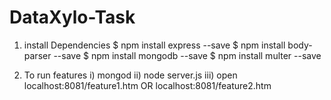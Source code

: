 # DataXylo-Task

1) install Dependencies
	$ npm install express --save
	$ npm install body-parser --save
	$ npm install mongodb --save
	$ npm install multer --save
  
 2) To run features
	i)    mongod
	ii)   node server.js
	iii)  open localhost:8081/feature1.htm OR localhost:8081/feature2.htm

